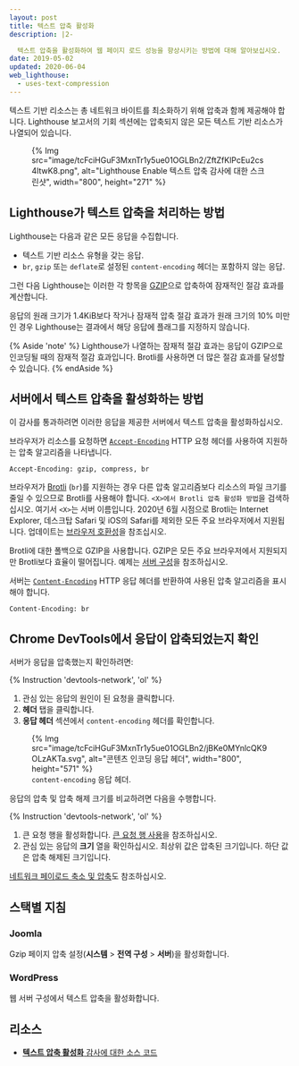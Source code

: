 ```yaml
---
layout: post
title: 텍스트 압축 활성화
description: |2-

  텍스트 압축을 활성화하여 웹 페이지 로드 성능을 향상시키는 방법에 대해 알아보십시오.
date: 2019-05-02
updated: 2020-06-04
web_lighthouse:
  - uses-text-compression
---
```


텍스트 기반 리소스는 총 네트워크 바이트를 최소화하기 위해 압축과 함께 제공해야 합니다. Lighthouse 보고서의 기회 섹션에는 압축되지 않은 모든 텍스트 기반 리소스가 나열되어 있습니다.

<figure>{% Img src="image/tcFciHGuF3MxnTr1y5ue01OGLBn2/ZftZfKlPcEu2cs4ltwK8.png", alt="Lighthouse Enable 텍스트 압축 감사에 대한 스크린샷", width="800", height="271" %}</figure>

## Lighthouse가 텍스트 압축을 처리하는 방법

Lighthouse는 다음과 같은 모든 응답을 수집합니다.

- 텍스트 기반 리소스 유형을 갖는 응답.
- `br`, `gzip` 또는 `deflate`로 설정된 `content-encoding` 헤더는 포함하지 않는 응답.

그런 다음 Lighthouse는 이러한 각 항목을 [GZIP](https://www.gnu.org/software/gzip/)으로 압축하여 잠재적인 절감 효과를 계산합니다.

응답의 원래 크기가 1.4KiB보다 작거나 잠재적 압축 절감 효과가 원래 크기의 10% 미만인 경우 Lighthouse는 결과에서 해당 응답에 플래그를 지정하지 않습니다.

{% Aside 'note' %} Lighthouse가 나열하는 잠재적 절감 효과는 응답이 GZIP으로 인코딩될 때의 잠재적 절감 효과입니다. Brotli를 사용하면 더 많은 절감 효과를 달성할 수 있습니다. {% endAside %}

## 서버에서 텍스트 압축을 활성화하는 방법

이 감사를 통과하려면 이러한 응답을 제공한 서버에서 텍스트 압축을 활성화하십시오.

브라우저가 리소스를 요청하면 [`Accept-Encoding`](https://developer.mozilla.org/docs/Web/HTTP/Headers/Accept-Encoding) HTTP 요청 헤더를 사용하여 지원하는 압축 알고리즘을 나타냅니다.

```text
Accept-Encoding: gzip, compress, br
```

브라우저가 [Brotli](https://opensource.googleblog.com/2015/09/introducing-brotli-new-compression.html) (`br`)를 지원하는 경우 다른 압축 알고리즘보다 리소스의 파일 크기를 줄일 수 있으므로 Brotli를 사용해야 합니다. `<X>에서 Brotli 압축 활성화 방법`을 검색하십시오. 여기서 `<X>`는 서버 이름입니다. 2020년 6월 시점으로 Brotli는 Internet Explorer, 데스크탑 Safari 및 iOS의 Safari를 제외한 모든 주요 브라우저에서 지원됩니다. 업데이트는 [브라우저 호환성](https://developer.mozilla.org/docs/Web/HTTP/Headers/Content-Encoding#Browser_compatibility)을 참조십시오.

Brotli에 대한 폴백으로 GZIP을 사용합니다. GZIP은 모든 주요 브라우저에서 지원되지만 Brotli보다 효율이 떨어집니다. 예제는 [서버 구성](https://github.com/h5bp/server-configs)을 참조하십시오.

서버는 [`Content-Encoding`](https://developer.mozilla.org/docs/Web/HTTP/Headers/Content-Encoding) HTTP 응답 헤더를 반환하여 사용된 압축 알고리즘을 표시해야 합니다.

```text
Content-Encoding: br
```

## Chrome DevTools에서 응답이 압축되었는지 확인

서버가 응답을 압축했는지 확인하려면:

{% Instruction 'devtools-network', 'ol' %}

1. 관심 있는 응답의 원인이 된 요청을 클릭합니다.
2. **헤더** 탭을 클릭합니다.
3. **응답 헤더** 섹션에서 `content-encoding` 헤더를 확인합니다.

<figure>{% Img src="image/tcFciHGuF3MxnTr1y5ue01OGLBn2/jBKe0MYnlcQK9OLzAKTa.svg", alt="콘텐츠 인코딩 응답 헤더", width="800", height="571" %}<figcaption> <code>content-encoding</code> 응답 헤더. </figcaption></figure>

응답의 압축 및 압축 해제 크기를 비교하려면 다음을 수행합니다.

{% Instruction 'devtools-network', 'ol' %}

1. 큰 요청 행을 활성화합니다. [큰 요청 행 사용](https://developer.chrome.com/docs/devtools/network/reference/#request-rows)을 참조하십시오.
2. 관심 있는 응답의 **크기** 열을 확인하십시오. 최상위 값은 압축된 크기입니다. 하단 값은 압축 해제된 크기입니다.

[네트워크 페이로드 축소 및 압축](/reduce-network-payloads-using-text-compression)도 참조하십시오.

## 스택별 지침

### Joomla

Gzip 페이지 압축 설정(**시스템** &gt; **전역 구성** &gt; **서버**)을 활성화합니다.

### WordPress

웹 서버 구성에서 텍스트 압축을 활성화합니다.

## 리소스

- [**텍스트 압축 활성화** 감사에 대한 소스 코드](https://github.com/GoogleChrome/lighthouse/blob/master/lighthouse-core/audits/byte-efficiency/uses-text-compression.js)
